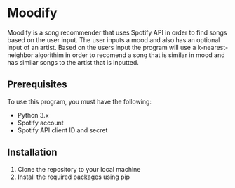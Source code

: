 # Moodify

Moodify is a song recommender that uses Spotify API in order to find songs based on the user input. The user inputs a mood and also has an optional input of an artist. Based on the users input the program will use a k-nearest-neighbor algorithim in order to recomend a song that is similar in mood and has similar songs to the artist that is inputted.

## Prerequisites

To use this program, you must have the following:

* Python 3.x
* Spotify account
* Spotify API client ID and secret

## Installation

1. Clone the repository to your local machine
2. Install the required packages using pip
